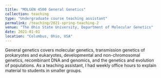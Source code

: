 ```yaml
---
title: "MOLGEN 4500 General Genetics"
collection: teaching
type: "Undergraduate course teaching assistant"
permalink: /teaching/2021-spring-teaching-2
venue: "The Ohio State University, Department of Molecular Genetics"
date: 2021-01-01
location: "Columbus, Ohio, USA"
---
```

General genetics covers molecular genetics, transmission genetics of prokaryotes and eukaryotes, developmental and non-chromosomal genetics, recombinant DNA and genomics, and the genetics and evolution of populations. As a teaching assistant, I had weekly office hours to explain material to students in smaller groups. 
